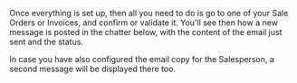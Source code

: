 Once everything is set up, then all you need to do is go to one of your Sale Orders or Invoices, and confirm or validate it. You'll see then how a new message is posted in the chatter below, with the content of the email just sent and the status.

In case you have also configured the email copy for the Salesperson, a second message will be displayed there too.
